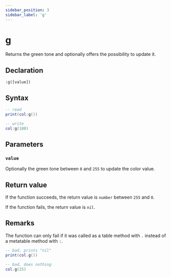 ```yaml
---
sidebar_position: 3
sidebar_label: 'g'
---
```


# g

Returns the green tone and optionally offers the possibility to update it.

## Declaration

`:g([value])`

## Syntax

```lua
-- read
print(col:g())

-- write
col:g(180)
```

## Parameters

### `value`

Optionally the green tone between `0` and `255` to update the color value.

## Return value

If the function succeeds, the return value is `number` between `255` and `0`.

If the function fails, the return value is `nil`.

## Remarks

The function can only fail if it was called as a table method with `.` instead of a metatable method with `:`.

```lua
-- bad, prints "nil"
print(col.g())

-- bad, does nothing
col.g(25)
```
